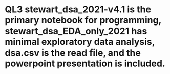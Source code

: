 # QL3 stewart_dsa_2021-v4.1 is the primary notebook for programming, stewart_dsa_EDA_only_2021 has minimal exploratory data analysis, dsa.csv is the read file, and the powerpoint presentation is included.
 
